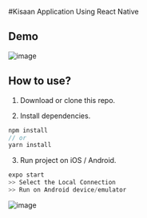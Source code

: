#Kisaan Application Using React Native

## Demo

![image](https://user-images.githubusercontent.com/24665608/144923446-0d951881-1729-4da6-a622-7e2ec371ba8f.png)

## How to use?

1. Download or clone this repo.

2. Install dependencies.

```js
npm install
// or
yarn install
```

3. Run project on iOS / Android.

```js
expo start
>> Select the Local Connection 
>> Run on Android device/emulator
```
![image](https://user-images.githubusercontent.com/24665608/144923733-a8edcb94-76ae-4545-babd-8ea922d811a4.png)


